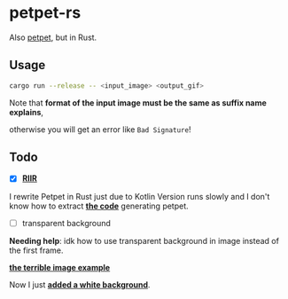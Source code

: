 # petpet-rs

Also [petpet](https://github.com/camprevail/pet-pet-gif/), but in Rust.

## Usage

```bash
cargo run --release -- <input_image> <output_gif>
```

Note that **format of the input image must be the same as suffix name explains**,

otherwise you will get an error like `Bad Signature`!

## Todo

[kotlin_code]: https://github.com/poly000/BotPlugin/blob/master/src/main/kotlin/io/github/rosemoe/miraiPlugin/modules/PetPet.kt
[bad_solution]: https://github.com/poly000/petpet-rs/blob/f637cf3f147340692e1d0fdb9055739af7f1a3b2/src/lib.rs#L52
[example]: https://user-images.githubusercontent.com/34085039/128635187-c82f83f9-e5f0-401c-94c3-3c5e186af499.gif
[GIFEncoder]: https://docs.rs/image/0.23.14/image/codecs/gif/struct.GifEncoder.html

- [x] **[RIIR](https://github.com/ansuz/RIIR)**

I rewrite Petpet in Rust just due to Kotlin Version runs slowly and
I don't know how to extract **[the code][kotlin_code]** generating petpet.

- [ ] transparent background

**Needing help**: idk how to use transparent background in image instead of the first frame.

**[the terrible image example][example]**

Now I just **[added a white background][bad_solution]**.

